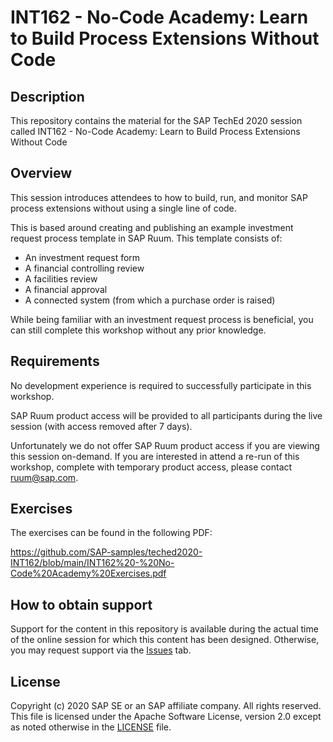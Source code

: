 # INT162 - No-Code Academy: Learn to Build Process Extensions Without Code

## Description

This repository contains the material for the SAP TechEd 2020 session called INT162 - No-Code Academy: Learn to Build Process Extensions Without Code

## Overview

This session introduces attendees to how to build, run, and monitor SAP process extensions without using a single line of code. 

This is based around creating and publishing an example investment request process template in SAP Ruum. This template consists of:
- An investment request form
- A financial controlling review
- A facilities review
- A financial approval 
- A connected system (from which a purchase order is raised)

While being familiar with an investment request process is beneficial, you can still complete this workshop without any prior knowledge.

## Requirements

No development experience is required to successfully participate in this workshop.

SAP Ruum product access will be provided to all participants during the live session (with access removed after 7 days). 

Unfortunately we do not offer SAP Ruum product access if you are viewing this session on-demand. If you are interested in attend a re-run of this workshop, complete with temporary product access, please contact ruum@sap.com. 

## Exercises

The exercises can be found in the following PDF:

https://github.com/SAP-samples/teched2020-INT162/blob/main/INT162%20-%20No-Code%20Academy%20Exercises.pdf

## How to obtain support

Support for the content in this repository is available during the actual time of the online session for which this content has been designed. Otherwise, you may request support via the [Issues](../../issues) tab.

## License
Copyright (c) 2020 SAP SE or an SAP affiliate company. All rights reserved. This file is licensed under the Apache Software License, version 2.0 except as noted otherwise in the [LICENSE](LICENSES/Apache-2.0.txt) file.
